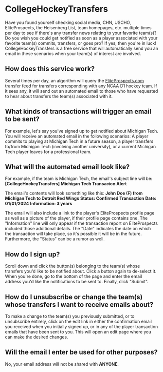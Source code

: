 # CollegeHockeyTransfers
Have you found yourself checking social media, CHN, USCHO, EliteProspects, the Heisenberg List, team homepages, etc. multiple times per day to see if there's any transfer news relating to your favorite team(s)? Do you wish you could get notified as soon as a player associated with your favorite team(s) commits, transfers, or goes pro? If yes, then you're in luck! CollegeHockeyTransfers is a free service that will automatically send you an email in these scenarios when your team(s) of interest are involved.

## How does this service work?
Several times per day, an algorithm will query the [EliteProspects.com](https://www.eliteprospects.com/) transfer feed for transfers corresponding with any NCAA D1 hockey team. If it sees any, it will send out an automated email to those who have requested to hear about transfers the team(s) associated with it.

## What kinds of transactions will trigger an email to be sent?
For example, let's say you've signed up to get notified about Michigan Tech. You will receive an automated email in the following scenarios: A player commits to playing at Michigan Tech in a future season, a player transfers to/from Michigan Tech (involving another university), or a current Michigan Tech player leaves for a professional team.

## What will the automated email look like?
For example, if the team is Michigan Tech, the email's subject line will be: **\[CollegeHockeyTransfers\] Michigan Tech Transacion Alert**

The email's contents will look something like this:
**John Doe (F) from Michigan Tech to Detroit Red Wings**
**Status: Confirmed Transaction**
**Date: 01/01/2024**
**Information: 3 years**

The email will also include a link to the player's EliteProspects profile page as well as a picture of the player, if their profile page contains one. The "Information" line will only appear if the transaction report on EliteProspects included those additional details. The "Date" indicates the date on which the transaction will take place, so it's possible it will be in the future. Furthermore, the "Status" can be a rumor as well.

## How do I sign up?
Scroll down and click the button(s) belonging to the team(s) whose transfers you'd like to be notified about. Click a button again to de-select it. When you're done, go to the bottom of the page and enter the email address you'd like the notifications to be sent to. Finally, click "Submit".

## How do I unsubscribe or change the team(s) whose transfers I want to receive emails about?
To make a change to the team(s) you previously submitted, or to unsubscribe entirely, click on the edit link in either the confirmation email you received when you initially signed up, or in any of the player transaction emails that have been sent to you. This will open an edit page where you can make the desired changes.

## Will the email I enter be used for other purposes?
No, your email address will not be shared with **ANYONE**.